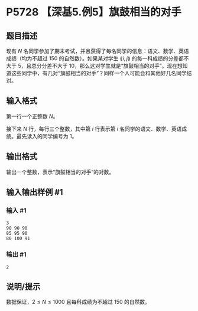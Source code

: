 # P5728 【深基5.例5】旗鼓相当的对手

## 题目描述

现有 $N$ 名同学参加了期末考试，并且获得了每名同学的信息：语文、数学、英语成绩（均为不超过 $150$ 的自然数）。如果某对学生 $\lang i,j\rang$ 的每一科成绩的分差都不大于 $5$，且总分分差不大于 $10$，那么这对学生就是“旗鼓相当的对手”。现在想知道这些同学中，有几对“旗鼓相当的对手”？同样一个人可能会和其他好几名同学结对。

## 输入格式

第一行一个正整数 $N$。

接下来 $N$ 行，每行三个整数，其中第 $i$ 行表示第 $i$ 名同学的语文、数学、英语成绩。最先读入的同学编号为 $1$。

## 输出格式

输出一个整数，表示“旗鼓相当的对手”的对数。

## 输入输出样例 #1

### 输入 #1

```
3
90 90 90
85 95 90
80 100 91
```

### 输出 #1

```
2
```

## 说明/提示

数据保证，$2 \le N\le 1000$ 且每科成绩为不超过 $150$ 的自然数。